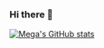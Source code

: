 ### Hi there 👋

<!--
**MegaDewi2/MegaDewi2** is a ✨ _special_ ✨ repository because its `README.md` (this file) appears on your GitHub profile.

Here are some ideas to get you started:

- 🔭 I’m currently working on ...
- 🌱 I’m currently learning ...
- 👯 I’m looking to collaborate on ...
- 🤔 I’m looking for help with ...
- 💬 Ask me about ...
- 📫 How to reach me: ...
- 😄 Pronouns: ...
- ⚡ Fun fact: ...
-->
[![Mega's GitHub stats](https://github-readme-stats.vercel.app/api?username=MegaDewi2&show_icons=true&theme=radical)](https://github.com/MegaDewi2/github-readme-stats)
